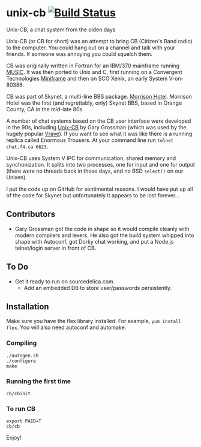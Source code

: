 # unix-cb [![Build Status](https://travis-ci.org/sourcedelica/unix-cb.svg?branch=master)](https://travis-ci.org/sourcedelica/unix-cb)

Unix-CB, a chat system from the olden days

Unix-CB (or CB for short) was an attempt to bring CB (Citizen's Band radio) to the computer.  You could hang out on a channel and talk with your friends.  If someone was annoying you could squelch them.

CB was originally written in Fortran for an IBM/370 mainframe running [MUSIC](http://en.wikipedia.org/?title=MUSIC/SP).  It was then ported to Unix and C, first running on a Convergent Technologies [Miniframe](http://sourcedelica.com/blog/wp-content/uploads/2014/11/convergent-miniframe.png) and then on SCO Xenix, an early System V-on-80386.

CB was part of Skynet, a multi-line BBS package. [Morrison Hotel](http://bbslist.textfiles.com/714/oldschool.html).  Morrison Hotel was the first (and regrettably, only) Skynet BBS, based in Orange County, CA in the mid-late 80s

A number of chat systems based on the CB user interface were developed in the 90s, including [Unix-CB](https://github.com/ggrossman/unix-cb) by Gary Grossman (which was used by the hugely popular [Vrave](http://hyperreal.org/raves/vrave/)).  If you want to see what it was like there is a running replica called Enormous Trousers.  At your command line run `telnet chat.f4.ca 6623`.

Unix-CB uses System V IPC for communication, shared memory and synchonization.  It splits into two processes, one for 
input and one for output (there were no threads back in those days, and no BSD `select()` on our Unixen).

I put the code up on GitHub for sentimental reasons. I would have put up all of the code for Skynet but unfortunately it appears to be lost forever...   

## Contributors
- Gary Grossman got the code in shape so it would compile cleanly with modern compilers and lexers.  He also got the build system whipped into shape with Autoconf, got Dorky chat working, and put a Node.js telnet/login server in front of CB.

## To Do
- Get it ready to run on sourcedelica.com.
    - Add an embedded DB to store user/passwords persistently.

## Installation
Make sure you have the flex library installed.  For example, `yum install flex`. You will also need autoconf and automake.

### Compiling

    ./autogen.sh
    ./configure
    make

### Running the first time

    cb/cbinit
    
### To run CB

    export PAID=T
    cb/cb

Enjoy!
